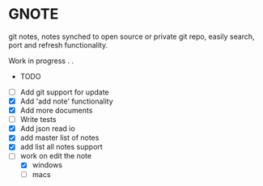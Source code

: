 # GNOTE

git notes, notes synched to open source or private git repo, easily search, port and refresh functionality.

Work in progress . . 

- TODO
- [ ] Add git support for update
- [X] Add 'add note' functionality
- [X] Add more documents 
- [ ] Write tests
- [X] Add json read io
- [X] add master list of notes
- [X] add list all notes support
- [ ] work on edit the note
    - [x] windows
    - [ ] macs
